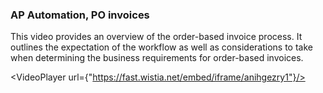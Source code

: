 ### AP Automation, PO invoices

This video provides an overview of the order-based invoice process. It outlines the expectation of the workflow as well as considerations to take when determining the business requirements for order-based invoices. 

<VideoPlayer url={"https://fast.wistia.net/embed/iframe/anihgezry1"}/>
